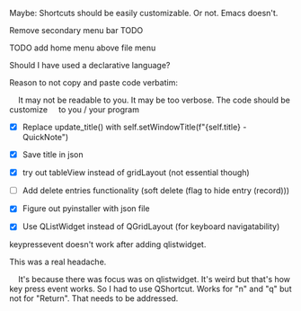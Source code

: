 Maybe: Shortcuts should be easily customizable. 
 Or not. Emacs doesn't.

Remove secondary menu bar TODO

TODO add home menu above file menu

Should I have used a declarative language?

Reason to not copy and paste code verbatim:

    It may not be readable to you. It may be too verbose. The code should be customize     to you / your program

- [x] Replace update_title() with self.setWindowTitle(f"{self.title} - QuickNote")

- [x] Save title in json

- [x] try out tableView instead of gridLayout (not essential though)

- [ ] Add delete entries functionality (soft delete (flag to hide entry (record)))

- [x] Figure out pyinstaller with json file

- [x] Use QListWidget instead of QGridLayout (for keyboard navigatability)



keypressevent doesn't work after adding qlistwidget. 

This was a real headache.

    It's because there was focus was on qlistwidget. It's weird but that's how key press event works. So I had to use QShortcut. Works for "n" and "q" but not for "Return". That needs to be addressed.